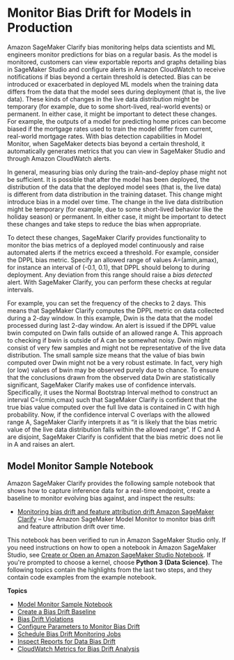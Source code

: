 # Monitor Bias Drift for Models in Production<a name="clarify-model-monitor-bias-drift"></a>

Amazon SageMaker Clarify bias monitoring helps data scientists and ML engineers monitor predictions for bias on a regular basis\. As the model is monitored, customers can view exportable reports and graphs detailing bias in SageMaker Studio and configure alerts in Amazon CloudWatch to receive notifications if bias beyond a certain threshold is detected\. Bias can be introduced or exacerbated in deployed ML models when the training data differs from the data that the model sees during deployment \(that is, the live data\)\. These kinds of changes in the live data distribution might be temporary \(for example, due to some short\-lived, real\-world events\) or permanent\. In either case, it might be important to detect these changes\. For example, the outputs of a model for predicting home prices can become biased if the mortgage rates used to train the model differ from current, real\-world mortgage rates\. With bias detection capabilities in Model Monitor, when SageMaker detects bias beyond a certain threshold, it automatically generates metrics that you can view in SageMaker Studio and through Amazon CloudWatch alerts\. 

In general, measuring bias only during the train\-and\-deploy phase might not be sufficient\. It is possible that after the model has been deployed, the distribution of the data that the deployed model sees \(that is, the live data\) is different from data distribution in the training dataset\. This change might introduce bias in a model over time\. The change in the live data distribution might be temporary \(for example, due to some short\-lived behavior like the holiday season\) or permanent\. In either case, it might be important to detect these changes and take steps to reduce the bias when appropriate\.

To detect these changes, SageMaker Clarify provides functionality to monitor the bias metrics of a deployed model continuously and raise automated alerts if the metrics exceed a threshold\. For example, consider the DPPL bias metric\. Specify an allowed range of values A=\(amin​,amax​\), for instance an interval of \(\-0\.1, 0\.1\), that DPPL should belong to during deployment\. Any deviation from this range should raise a *bias detected* alert\. With SageMaker Clarify, you can perform these checks at regular intervals\.

For example, you can set the frequency of the checks to 2 days\. This means that SageMaker Clarify computes the DPPL metric on data collected during a 2\-day window\. In this example, Dwin​ is the data that the model processed during last 2\-day window\. An alert is issued if the DPPL value bwin​ computed on Dwin​ falls outside of an allowed range A\. This approach to checking if bwin​ is outside of A can be somewhat noisy\. Dwin​ might consist of very few samples and might not be representative of the live data distribution\. The small sample size means that the value of bias bwin​ computed over Dwin​ might not be a very robust estimate\. In fact, very high \(or low\) values of bwin​ may be observed purely due to chance\. To ensure that the conclusions drawn from the observed data Dwin​ are statistically significant, SageMaker Clarify makes use of confidence intervals\. Specifically, it uses the Normal Bootstrap Interval method to construct an interval C=\(cmin​,cmax​\) such that SageMaker Clarify is confident that the true bias value computed over the full live data is contained in C with high probability\. Now, if the confidence interval C overlaps with the allowed range A, SageMaker Clarify interprets it as “it is likely that the bias metric value of the live data distribution falls within the allowed range”\. If C and A are disjoint, SageMaker Clarify is confident that the bias metric does not lie in A and raises an alert\.

## Model Monitor Sample Notebook<a name="clarify-model-monitor-sample-notebooks-bias-drift"></a>

Amazon SageMaker Clarify provides the following sample notebook that shows how to capture inference data for a real\-time endpoint, create a baseline to monitor evolving bias against, and inspect the results: 
+ [Monitoring bias drift and feature attribution drift Amazon SageMaker Clarify](https://sagemaker-examples.readthedocs.io/en/latest/sagemaker_model_monitor/fairness_and_explainability/SageMaker-Model-Monitor-Fairness-and-Explainability.html) – Use Amazon SageMaker Model Monitor to monitor bias drift and feature attribution drift over time\.

This notebook has been verified to run in Amazon SageMaker Studio only\. If you need instructions on how to open a notebook in Amazon SageMaker Studio, see [Create or Open an Amazon SageMaker Studio Notebook](notebooks-create-open.md)\. If you're prompted to choose a kernel, choose **Python 3 \(Data Science\)**\. The following topics contain the highlights from the last two steps, and they contain code examples from the example notebook\. 

**Topics**
+ [Model Monitor Sample Notebook](#clarify-model-monitor-sample-notebooks-bias-drift)
+ [Create a Bias Drift Baseline](clarify-model-monitor-bias-drift-baseline.md)
+ [Bias Drift Violations](clarify-model-monitor-bias-drift-violations.md)
+ [Configure Parameters to Monitor Bias Drift](clarify-config-json-monitor-bias-parameters.md)
+ [Schedule Bias Drift Monitoring Jobs](clarify-model-monitor-bias-drift-schedule.md)
+ [Inspect Reports for Data Bias Drift](clarify-model-monitor-bias-drift-report.md)
+ [CloudWatch Metrics for Bias Drift Analysis](clarify-model-monitor-bias-drift-cw.md)